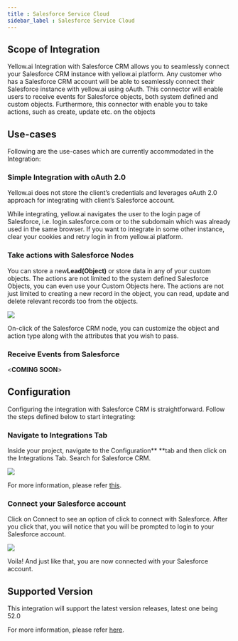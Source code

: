 ```yaml
---
title : Salesforce Service Cloud
sidebar_label : Salesforce Service Cloud
---
```




## Scope of Integration

Yellow.ai Integration with Salesforce CRM allows you to seamlessly connect your Salesforce CRM instance with yellow.ai platform. Any customer who has a Salesforce CRM account will be able to seamlessly connect their Salesforce instance with yellow.ai using oAuth. This connector will enable users to receive events for Salesforce objects, both system defined and custom objects. Furthermore, this connector with enable you to take actions, such as create, update etc. on the objects


## Use-cases

Following are the use-cases which are currently accommodated in the Integration:

### Simple Integration with oAuth 2.0

Yellow.ai does not store the client’s credentials and leverages oAuth 2.0 approach for integrating with client’s Salesforce account.

While integrating, yellow.ai navigates the user to the login page of Salesforce, i.e. login.salesforce.com or to the subdomain which was already used in the same browser. If you want to integrate in some other instance, clear your cookies and retry login in from yellow.ai platform.

### Take actions with Salesforce Nodes

You can store a new**Lead(Object)** or store data in any of your custom objects. The actions are not limited to the system defined Salesforce Objects, you can even use your Custom Objects here. The actions are not just limited to creating a new record in the object, you can read, update and delete relevant records too from the objects.

![](https://i.imgur.com/fnLI1gD.png)

On-click of the Salesforce CRM node, you can customize the object and action type along with the attributes that you wish to pass.

### Receive Events from Salesforce








&lt;**COMING SOON**>

















## Configuration

Configuring the integration with Salesforce CRM is straightforward. Follow the steps defined below to start integrating:

### Navigate to Integrations Tab

Inside your project, navigate to the Configuration** **tab and then click on the Integrations Tab. Search for Salesforce CRM.

![](https://i.imgur.com/E9LZ68M.png)


For more information, please refer [this](https://www.youtube.com/watch?v=_Sp4bzTpjMI).


### Connect your Salesforce account

Click on Connect to see an option of click to connect with Salesforce. After you click that, you will notice that you will be prompted to login to your Salesforce account.



![](https://i.imgur.com/2ucDsE7.gif)




Voila! And just like that, you are now connected with your Salesforce account.




## Supported Version

This integration will support the latest version releases, latest one being 52.0

For more information, please refer [here](https://developer.salesforce.com/docs/atlas.en-us.api_rest.meta/api_rest/api_rest_eol.htm).

  
